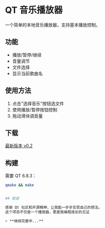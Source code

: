 # QT 音乐播放器

一个简单的本地音乐播放器，支持基本播放控制。

## 功能
- 播放/暂停/继续
- 音量调节
- 文件选择
- 显示当前歌曲名

## 使用方法
1. 点击"选择音乐"按钮选文件
2. 使用播放/暂停按钮控制
3. 拖动滑块调音量

## 下载
[最新版本 v0.2](https://github.com/1548973157/MusicPlayer/releases)

## 构建
需要 QT 6.8.3：
```bash
qmake && make


## 致谢

感谢 Qt 社区和开源精神，让我能一步步实现自己的想法。  
这个项目不仅是一个播放器，更是我编程成长的见证 

> **继续完善中...**
